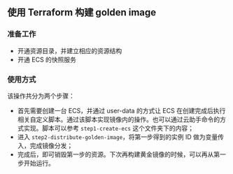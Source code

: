 ## 使用 Terraform 构建 golden image

### 准备工作

* 开通资源目录，并建立相应的资源结构
* 开通 ECS 的快照服务

### 使用方式

该操作共分为两个步骤：
* 首先需要创建一台 ECS，并通过 user-data 的方式让 ECS 在创建完成后执行相关自定义脚本。通过该脚本实现镜像内的操作。也可以通过云助手命令的方式实现。脚本可以参考 `step1-create-ecs` 这个文件夹下的内容；
* 进入 `step2-distribute-golden-image`，将第一步得到的实例 ID 做为变量传入，完成镜像分发；
* 完成后，即可销毁第一步的资源。下次再构建黄金镜像的时候，可以再从第一步开始运行。